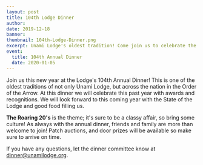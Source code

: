 ```yaml
---
layout: post
title: 104th Lodge Dinner
author:
date: 2019-12-18
banner:
thumbnail: 104th-Lodge-Dinner.png
excerpt: Unami Lodge's oldest tradition! Come join us to celebrate the new year.
event:
  title: 104th Annual Dinner
  date: 2020-01-05
---
```


Join us this new year at the Lodge's 104th Annual Dinner! This is one of the oldest traditions of not only Unami Lodge, but across the nation in the Order of the Arrow. At this dinner we will celebrate this past year with awards and recognitions. We will look forward to this coming year with the State of the Lodge and good food filling us.

**The Roaring 20's** is the theme; it's sure to be a classy affair, so bring some culture! As always with the annual dinner, friends and family are more than welcome to join! Patch auctions, and door prizes will be available so make sure to arrive on time.

If you have any questions, let the dinner committee know at [dinner@unamilodge.org](/contact?recipient=dinner).
